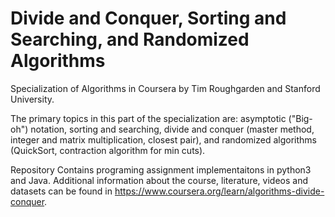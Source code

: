 # Divide and Conquer, Sorting and Searching, and Randomized Algorithms

Specialization of Algorithms in Coursera by Tim Roughgarden and Stanford University.

The primary topics in this part of the specialization are: asymptotic ("Big-oh") notation, sorting and searching, divide and conquer (master method, integer and matrix multiplication, closest pair), and randomized algorithms (QuickSort, contraction algorithm for min cuts).

Repository Contains programing assignment implementaitons in python3 and Java. Additional information about the course, literature, videos and datasets can be found in https://www.coursera.org/learn/algorithms-divide-conquer.


